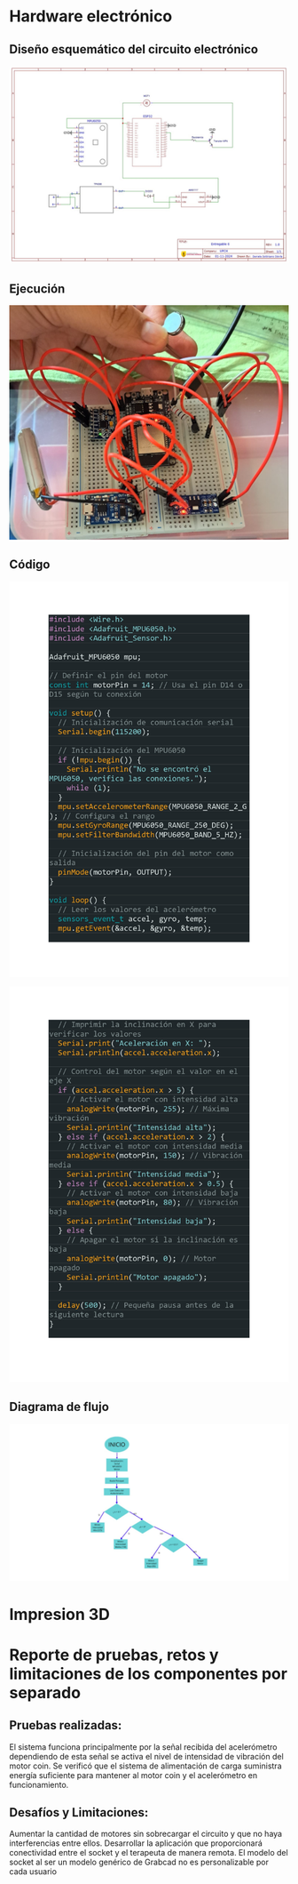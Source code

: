 # Hardware electrónico

## Diseño esquemático del circuito electrónico

<p align="center">
  <img src="https://github.com/Arbandu/Fundbio/blob/8ca93134f6dc4b8281dab3b73a6b32579919a6c0/Imagenes/foto%20de%20las%20conecciones.jpg" alt="diseño esquematico electronico">
</p>

## Ejecución 

<p align="center">
  <img src="https://github.com/Arbandu/Fundbio/blob/7e9a567b663429aa8a4907f603a7d2658bd0bf23/Imagenes/foto%20con%20componentes.jpg" alt="circuito armado">
</p>

## Código

<p align="center">
  <img src="https://github.com/Arbandu/Fundbio/blob/08e82efdc09d26ba7f2edb37c0b50776e3ee240c/Imagenes/codigo%20_page-0001.jpg" alt="codigo part 1">
</p>

<p align="center">
  <img src="https://github.com/Arbandu/Fundbio/blob/f9ab94470195a62d9bb4566b2f86622a8233d672/Imagenes/codigo%20_page-0002.jpg" alt="codigo part 2">
</p>

## Diagrama de flujo 

<p align="center">
  <img src="https://github.com/Arbandu/Fundbio/blob/67e2099debb4c922a4e9b5f7baddaa47b60a621c/Imagenes/diagrama%20de%20flujo.jpg" alt="diagrama de flujo">
</p>

# Impresion 3D

# Reporte de pruebas, retos y limitaciones de los componentes por separado

## Pruebas realizadas:
El sistema funciona principalmente por la señal recibida del acelerómetro dependiendo de esta señal se activa el nivel de intensidad de vibración del motor coin. Se verificó que el sistema de alimentación de carga suministra energía suficiente para mantener al motor coin y el acelerómetro en funcionamiento.

## Desafíos y Limitaciones:
Aumentar la cantidad de motores sin sobrecargar el circuito y que no haya interferencias entre ellos. 
Desarrollar la aplicación que proporcionará conectividad entre el socket y el terapeuta de manera remota.
El modelo del socket al ser un modelo genérico de Grabcad no es personalizable por cada usuario
